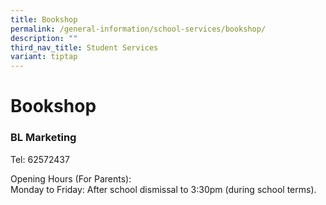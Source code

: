```yaml
---
title: Bookshop
permalink: /general-information/school-services/bookshop/
description: ""
third_nav_title: Student Services
variant: tiptap
---
```

<h1><strong>Bookshop</strong></h1>
<h3>BL Marketing</h3>
<p>Tel: 62572437</p>
<p>Opening Hours (For Parents):
<br>Monday to Friday: After school dismissal to 3:30pm (during school terms).</p>